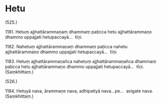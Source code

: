 # Hetu

(525.)

1181\. Hetuṃ ajjhattārammaṇaṃ dhammaṃ paṭicca hetu ajjhattārammaṇo dhammo uppajjati hetupaccayā…  tīṇi.

1182\. Nahetuṃ ajjhattārammaṇaṃ dhammaṃ paṭicca nahetu ajjhattārammaṇo dhammo uppajjati hetupaccayā…  tīṇi.

1183\. Hetuṃ ajjhattārammaṇañca nahetuṃ ajjhattārammaṇañca dhammaṃ paṭicca hetu ajjhattārammaṇo dhammo uppajjati hetupaccayā…  tīṇi. (Saṃkhittaṃ.)

(526.)

1184\. Hetuyā nava, ārammaṇe nava, adhipatiyā nava…pe…  avigate nava. (Saṃkhittaṃ.)
